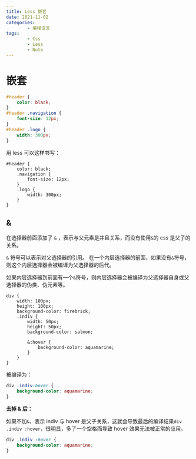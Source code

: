 ```yaml
---
title: Less 嵌套
date: 2021-11-02
categories:
        - 编程语言
tags:
        - Css
        - Less
        - Note
---
```


# 嵌套

```css
#header {
	color: black;
}
#header .navigation {
	font-size: 12px;
}
#header .logo {
	width: 300px;
}
```

用 less 可以这样书写：

```less
#header {
	color: black;
	.navigation {
		font-size: 12px;
	}
	.logo {
		width: 300px;
	}
}
```

## &

在选择器前面添加了 `&` ，表示与父元素是并且关系，而没有使用`&`的 css 是父子的关系。

`&` 符号可以表示对父选择器的引用。
在一个内层选择器的前面，如果没有`&`符号，则这个内层选择器会被编译为父选择器的后代。

如果内层选择器到前面有一个`&`符号，则内层选择器会被编译为父选择器自身或父选择器的伪类、伪元素等。

```less
div {
	width: 100px;
	height: 100px;
	background-color: firebrick;
	.indiv {
		width: 50px;
		height: 50px;
		background-color: salmon;

		&:hover {
			background-color: aquamarine;
		}
	}
}
```

被编译为：

```css
div .indiv:hover {
	background-color: aquamarine;
}
```

**去掉 & 后：**

如果不加`&`，表示 indiv 与 hover 是父子关系，这就会导致最后的编译结果`div .indiv :hover`，很明显，多了一个空格而导致 hover 效果无法被正常的应用。

```css
div .indiv :hover {
	background-color: aquamarine;
}
```
